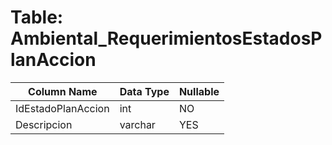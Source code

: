 # Table: Ambiental_RequerimientosEstadosPlanAccion

| Column Name | Data Type | Nullable |
|-------------|-----------|----------|
| IdEstadoPlanAccion | int | NO |
| Descripcion | varchar | YES |
